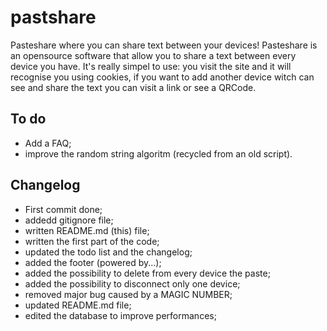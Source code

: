 # pastshare
Pasteshare where you can share text between your devices!
Pasteshare is an opensource software that allow you to share a text between every device you have. It's really simpel to use: you visit the site and it will recognise you using cookies, if you want to add another device witch can see and share the text you can visit a link or see a QRCode.

## To do
* Add a FAQ;
* improve the random string algoritm (recycled from an old script).

## Changelog
* First commit done;
* addedd gitignore file;
* written README.md (this) file;
* written the first part of the code;
* updated the todo list and the changelog;
* added the footer (powered by...);
* added the possibility to delete from every device the paste;
* added the possibility to disconnect only one device;
* removed major bug caused by a MAGIC NUMBER;
* updated README.md file;
* edited the database to improve performances;
